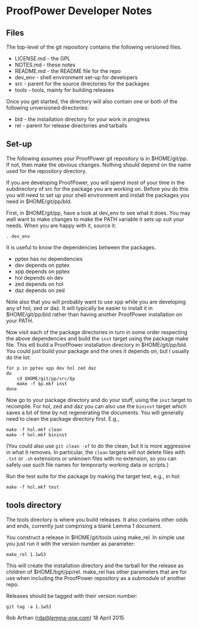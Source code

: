 # ProofPower Developer Notes


## Files

The  top-level of the git repository contains
the following versioned files.

- LICENSE.md - the GPL
- NOTES.md - these notes
- README.md - the README file for the repo
- dev_env - shell environment set-up for developers
- src - parent for the source directories for the packages
- tools - tools, mainly for building releases

Once you get started, the directory will also contain one or
both of the following unversioned directories:

- bld - the installation directory for your work in progress
- rel - parent for release directories and tarballs

## Set-up


The following assumes your ProofPower git repository is
in $HOME/git/pp. If not, then make the obvious changes.
Nothing should depend on the name used for the repository directory.

If you are developing ProofPower, you will spend most of your
time in the subdirectory of src for the package you are working
on. Before you do this you will need to set up your shell
environment and install the packages you need in $HOME/git/pp/bld.

First, in $HOME/git/pp, have a look at dev_env to see what it does.
You may well want to make changes to make the PATH variable
it sets up suit your needs. When you are happy with it, source it:

    . dev_env

It is useful to know the dependencies between the packages.

- pptex has no dependencies
- dev depends on pptex
- xpp depends on pptex
- hol depends on dev
- zed depends on hol
- daz depends on zed

Note also that you will probably want to use xpp while you are developing
any of hol, zed or daz. It will typically be easier to install it
in $HOME/git/pp/bld rather than having another ProofPower installation on
your PATH.

Now visit each of the package directories in turn in some order respecting the
above dependencies and build the `inst` target using the package make file.
This eill build a ProofPower installation directory in $HOME/git/pp/bld. You
could just build your package and the ones it depends on, but I usually do the
lot:

    for p in pptex xpp dev hol zed daz
    do
        cd $HOME/git/pp/src/$p
        make -f $p.mkf inst
    done

Now go to your package directory and do your stuff, using the `inst` target to
recompile. For hol, zed and daz you can also use the `bininst` target which
saves a bit of time by not regenerating the documents. You will generally need
to clean the package directory first. E.g.,

    make -f hol.mkf clean
    make -f hol.mkf bininst

(You could also use `git clean -xf` to do the clean, but it is more aggressive
in what it removes. In particular, the `clean` targets will not delete files
with `.txt` or `.sh` extensions or unknown files with no extension, so you can
safely use such file names for temporarty working data or scripts.)

Run the test suite for the package by making the target test, e.g., in hol:

    make -f hol.mkf test

## tools directory

The tools directory is where you build releases. It also contains
other odds and ends, currently just comprising a blank Lemma 1 document.

You construct a release in $HOME/git/tools using make_rel.
In simple use you just run it with the version number as parameter:

    make_rel 1.1w53

This will create the installation directory and the tarball for
the release as children of $HOME/bgit/pp/rel.
make_rel has other parameters that are for use when including
the ProofPower repository as a submodule of another repo.

Releases should be tagged with their version number:

    git tag -a 1.1w53

Rob Arthan (rda@lemma-one.com) 18 April 2015
